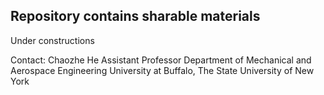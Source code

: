 ## Repository contains sharable materials
Under constructions

Contact: Chaozhe He
Assistant Professor
Department of Mechanical and Aerospace Engineering
University at Buffalo, The State University of New York
